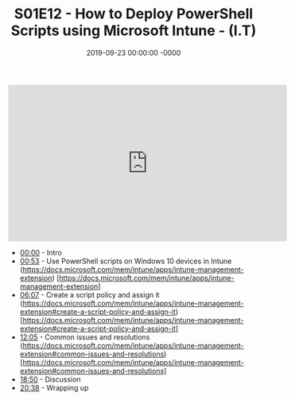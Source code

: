 ﻿---
layout: post
title: "S01E12 - How to Deploy PowerShell Scripts using Microsoft Intune - (I.T)"
date: 2019-09-23 00:00:00 -0000
categories:
---

<iframe loading="lazy" width="560" height="315" src="https://www.youtube.com/embed/ls99C2OLbjk" title="YouTube video player" frameborder="0" allow="accelerometer; autoplay; clipboard-write; encrypted-media; gyroscope; picture-in-picture" allowfullscreen></iframe>

* [00:00](https://www.youtube.com/watch?v=ls99C2OLbjk&t=0s) - Intro
* [00:53](https://www.youtube.com/watch?v=ls99C2OLbjk&t=53s) - Use PowerShell scripts on Windows 10 devices in Intune
(https://docs.microsoft.com/mem/intune/apps/intune-management-extension) [https://docs.microsoft.com/mem/intune/apps/intune-management-extension]
* [06:07](https://www.youtube.com/watch?v=ls99C2OLbjk&t=367s) - Create a script policy and assign it
(https://docs.microsoft.com/mem/intune/apps/intune-management-extension#create-a-script-policy-and-assign-it) [https://docs.microsoft.com/mem/intune/apps/intune-management-extension#create-a-script-policy-and-assign-it]
* [12:05](https://www.youtube.com/watch?v=ls99C2OLbjk&t=725s) - Common issues and resolutions
(https://docs.microsoft.com/mem/intune/apps/intune-management-extension#common-issues-and-resolutions) [https://docs.microsoft.com/mem/intune/apps/intune-management-extension#common-issues-and-resolutions]
* [18:50](https://www.youtube.com/watch?v=ls99C2OLbjk&t=1130s) - Discussion
* [20:38](https://www.youtube.com/watch?v=ls99C2OLbjk&t=1238s) - Wrapping up

